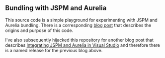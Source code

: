 ## Bundling with JSPM and Aurelia

This source code is a simple playground for experimenting with JSPM 
and Aurelia bundling. There is a corresponding 
[blog post](http://blog.philiphendry.me.uk/2015/10/18/bundling-with-jspm-and-aurelia/) 
that describes the origins and purpose of this code.

I've also subsequently hijacked this repository for another blog post that
describes [Integrating JSPM and Aurelia in Visual Studio](http://blog.philiphendry.me.uk/2015/10/20/integrating-jspm-and-aurelia-in-visual-studio/) 
and therefore there is a named release for the previous blog above.
